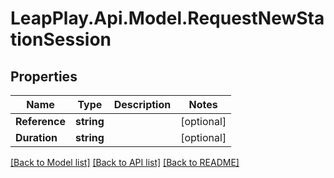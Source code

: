 # LeapPlay.Api.Model.RequestNewStationSession
## Properties

Name | Type | Description | Notes
------------ | ------------- | ------------- | -------------
**Reference** | **string** |  | [optional] 
**Duration** | **string** |  | [optional] 

[[Back to Model list]](../README.md#documentation-for-models) [[Back to API list]](../README.md#documentation-for-api-endpoints) [[Back to README]](../README.md)

